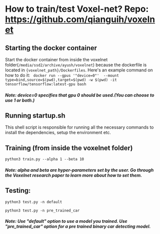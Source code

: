 # How to train/test Voxel-net? Repo: https://github.com/qianguih/voxelnet
## Starting the docker container
Start the docker container from inside the voxelnet folder(`/media/ssd2/archive/ayush/voxelnet`) because the dockerfile is located in `{voxelnet_path}/Dockerfiles`. Here's an example command on how to do it:
``` docker run --gpus '"device=0"'  --mount type=bind,source=$(pwd),target=$(pwd) -w $(pwd) -it tensorflow/tensorflow:latest-gpu bash```
##### Note: device=0 specifies that gpu 0 should be used.(You can choose to use 1 or both.)

## Running startup.sh
This shell script is responsible for running all the necessary commands to install the dependencies, setup the environment etc.

## Training (from inside the voxelnet folder)
```python3 train.py --alpha 1 --beta 10```
##### Note: alpha and beta are hyper-parameters set by the user. Go through the Voxelnet research paper to learn more about how to set them. 

## Testing:
``` python3 test.py -n default ``` 

``` python3 test.py -n pre_trained_car ```
##### Note: Use "default" option to use a model you trained. Use "pre_trained_car" option for a pre trained binary car detecting model. 
